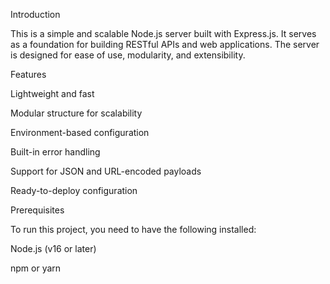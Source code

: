 Introduction

This is a simple and scalable Node.js server built with Express.js. It serves as a foundation for building RESTful APIs and web applications. The server is designed for ease of use, modularity, and extensibility.

Features

Lightweight and fast

Modular structure for scalability

Environment-based configuration

Built-in error handling

Support for JSON and URL-encoded payloads

Ready-to-deploy configuration

Prerequisites

To run this project, you need to have the following installed:

Node.js (v16 or later)

npm or yarn
